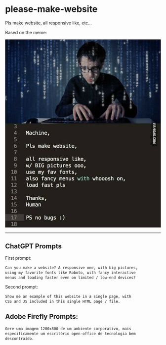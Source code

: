 # please-make-website
Pls make website, all responsive like, etc...

Based on the meme:

![Pls make website](machine-pls-make-website.jpeg)

---

## ChatGPT Prompts

First prompt:
```
Can you make a website? A responsive one, with big pictures,
using my favorite fonts like Roboto, with fancy interactive
menus and loading faster even on limited / low-end devices?
```

Second prompt:
```
Show me an example of this website in a single page, with
CSS and JS included in this single HTML page / file.
```

## Adobe Firefly Prompts:

```
Gere uma imagem 1200x800 de um ambiente corporativo, mais
especificamente um escritório open-office de tecnologia bem
descontraído.
```
